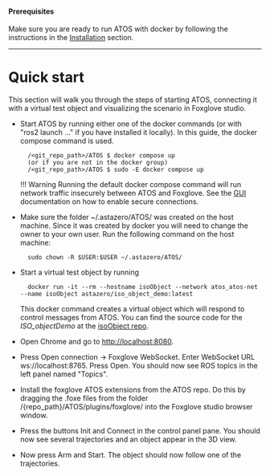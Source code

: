#### Prerequisites
Make sure you are ready to run ATOS with docker by following the instructions in the [Installation](installation.md) section.

-------------------------

# Quick start

This section will walk you through the steps of starting ATOS, connecting it with a virtual test object and visualizing the scenario in Foxglove studio.

* Start ATOS by running either one of the docker commands (or with "ros2 launch ..." if you have installed it locally). In this guide, the docker compose command is used.

        
        /<git_repo_path>/ATOS $ docker compose up
        (or if you are not in the docker group)
        /<git_repo_path>/ATOS $ sudo -E docker compose up

    !!! Warning
        Running the default docker compose command will run network traffic insecurely between ATOS and Foxglove. See the [GUI](../Usage/GUI/foxglove.md) documentation on how to enable secure connections. 
       

* Make sure the folder ~/.astazero/ATOS/ was created on the host machine. Since it was created by docker you will need to change the owner to your own user. Run the following command on the host machine:

       
        sudo chown -R $USER:$USER ~/.astazero/ATOS/
        

* Start a virtual test object by running 

        docker run -it --rm --hostname isoObject --network atos_atos-net --name isoObject astazero/iso_object_demo:latest

  This docker command creates a virtual object which will respond to control messages from ATOS. You can find the source code for the _ISO\_objectDemo_ at the [isoObject repo](https://github.com/RI-SE/isoObject).

* Open Chrome and go to [http://localhost:8080](http://localhost:8080).

* Press Open connection -> Foxglove WebSocket. Enter WebSocket URL ws://localhost:8765. Press Open. You should now see ROS topics in the left panel named "Topics". 

* Install the foxglove ATOS extensions from the ATOS repo. Do this by dragging the .foxe files from the folder /{repo_path}/ATOS/plugins/foxglove/ into the Foxglove studio browser window.

* Press the buttons Init and Connect in the control panel pane. You should now see several trajectories and an object appear in the 3D view.

* Now press Arm and Start. The object should now follow one of the trajectories.